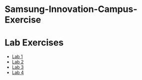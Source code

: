 # Samsung-Innovation-Campus-Exercise
# Lab Exercises

- [Lab 1](https://github.com/bishram-acharya/Samsung-Innovation-Campus-Exercise/tree/main/Lab1/lab1.ipynb)
- [Lab 2](https://github.com/bishram-acharya/Samsung-Innovation-Campus-Exercise/tree/main/Lab2/lab2.ipynb)
- [Lab 3](https://github.com/bishram-acharya/Samsung-Innovation-Campus-Exercise/tree/main/Lab3/lab3.ipynb)
- [Lab 4](https://github.com/bishram-acharya/Samsung-Innovation-Campus-Exercise/tree/main/Lab4/lab4.ipynb)
